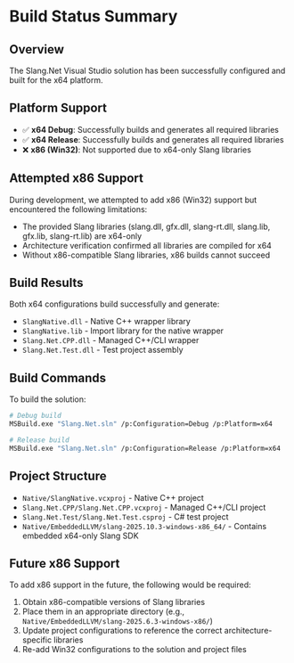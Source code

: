 # Build Status Summary

## Overview
The Slang.Net Visual Studio solution has been successfully configured and built for the x64 platform.

## Platform Support
- ✅ **x64 Debug**: Successfully builds and generates all required libraries
- ✅ **x64 Release**: Successfully builds and generates all required libraries
- ❌ **x86 (Win32)**: Not supported due to x64-only Slang libraries

## Attempted x86 Support
During development, we attempted to add x86 (Win32) support but encountered the following limitations:
- The provided Slang libraries (slang.dll, gfx.dll, slang-rt.dll, slang.lib, gfx.lib, slang-rt.lib) are x64-only
- Architecture verification confirmed all libraries are compiled for x64
- Without x86-compatible Slang libraries, x86 builds cannot succeed

## Build Results
Both x64 configurations build successfully and generate:
- `SlangNative.dll` - Native C++ wrapper library
- `SlangNative.lib` - Import library for the native wrapper
- `Slang.Net.CPP.dll` - Managed C++/CLI wrapper
- `Slang.Net.Test.dll` - Test project assembly

## Build Commands
To build the solution:

```bash
# Debug build
MSBuild.exe "Slang.Net.sln" /p:Configuration=Debug /p:Platform=x64

# Release build  
MSBuild.exe "Slang.Net.sln" /p:Configuration=Release /p:Platform=x64
```

## Project Structure
- `Native/SlangNative.vcxproj` - Native C++ project
- `Slang.Net.CPP/Slang.Net.CPP.vcxproj` - Managed C++/CLI project
- `Slang.Net.Test/Slang.Net.Test.csproj` - C# test project
- `Native/EmbeddedLLVM/slang-2025.10.3-windows-x86_64/` - Contains embedded x64-only Slang SDK

## Future x86 Support
To add x86 support in the future, the following would be required:
1. Obtain x86-compatible versions of Slang libraries
2. Place them in an appropriate directory (e.g., `Native/EmbeddedLLVM/slang-2025.6.3-windows-x86/`)
3. Update project configurations to reference the correct architecture-specific libraries
4. Re-add Win32 configurations to the solution and project files
